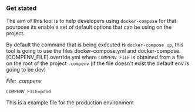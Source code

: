 ### Get stated

The aim of this tool is to help developers using `docker-compose` for that pourpose its enable
a set of default options that can be using on the project.

By default the command that is being executed is `docker-compose up`, this tool is going to use
the files docker-compose.yml and docker-compose.[COMPENV_FILE].override.yml where `COMPENV_FILE`
is obtained from a file on the root of the project `.compenv` (if the file doesn't exist the
default env is going to be dev)

*File: .compenv*
```
COMPENV_FILE=prod
```

This is a example file for the production environment

